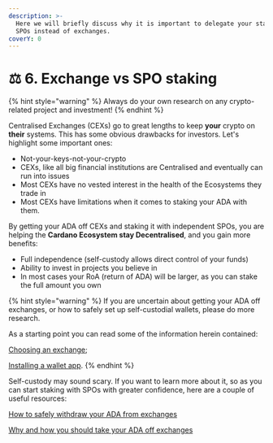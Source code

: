 ```yaml
---
description: >-
  Here we will briefly discuss why it is important to delegate your stake to
  SPOs instead of exchanges.
coverY: 0
---
```


# ⚖ 6. Exchange vs SPO staking

{% hint style="warning" %}
Always do your own research on any crypto-related project and investment!
{% endhint %}

Centralised Exchanges (CEXs) go to great lengths to keep **your** crypto on **their** systems. This has some obvious drawbacks for investors. Let's highlight some important ones:

* Not-your-keys-not-your-crypto
* CEXs, like all big financial institutions are Centralised and eventually can run into issues
* Most CEXs have no vested interest in the health of the Ecosystems they trade in
* Most CEXs have limitations when it comes to staking your ADA with them.

By getting your ADA off CEXs and staking it with independent SPOs, you are helping the **Cardano Ecosystem stay Decentralised**, and you gain more benefits:

* Full independence (self-custody allows direct control of your funds)
* Ability to invest in projects you believe in
* In most cases your RoA (return of ADA) will be larger, as you can stake the full amount you own

{% hint style="warning" %}
If you are uncertain about getting your ADA off exchanges, or how to safely set up self-custodial wallets, please do more research.&#x20;

As a starting point you can read some of the information herein contained:

[Choosing an exchange](choosing-an-exchange/);

[Installing a wallet app](installing-a-wallet-app/).
{% endhint %}

Self-custody may sound scary. If you want to learn more about it, so as you can start staking with SPOs with greater confidence, here are a couple of useful resources:

[How to safely withdraw your ADA from exchanges](https://forum.cardano.org/t/how-to-safely-withdraw-your-ada-from-exchanges/47624)

[Why and how you should take your ADA off exchanges](https://adapulse.io/why-and-how-you-should-take-your-ada-off-exchanges/)&#x20;
